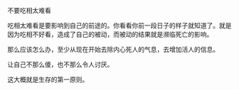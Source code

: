不要吃相太难看

吃相太难看是要影响到自己的前途的。你看看你前一段日子的样子就知道了。就是因为吃相不好看，造成了自己的被动，而被动的结果就是濒临死亡的影响。

那么应该怎么办，至少从现在开始去除内心死人的气息，去增加活人的信息。

让自己不那么傻，也不那么令人讨厌。

这大概就是生存的第一原则。